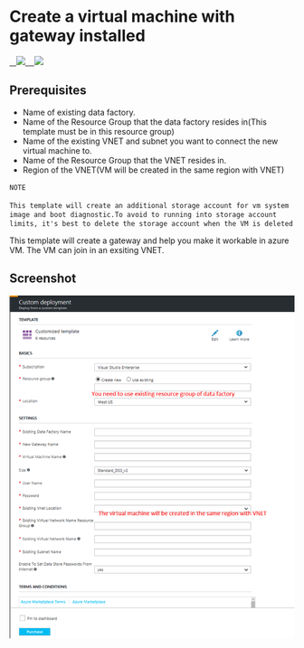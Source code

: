 # Create a virtual machine with gateway installed

<a href="https://portal.azure.com/#create/Microsoft.Template/uri/https%3A%2F%2Fraw.githubusercontent.com%2FxiaoyingLJ%2Fquick-create-vm-with-new-gateway%2Fmaster%2Fazuredeploy.json" target="_blank">
    <img src="http://azuredeploy.net/deploybutton.png"/>
</a>
<a href="http://armviz.io/#/?load=https%3A%2F%2Fraw.githubusercontent.com%2FxiaoyingLJ%2Fquick-create-vm-with-new-gateway%2Fmaster%2Fazuredeploy.json" target="_blank">
    <img src="http://armviz.io/visualizebutton.png"/>
</a>

## Prerequisites

- Name of existing data factory.
- Name of the Resource Group that the data factory resides in(This template must be in this resource group)
- Name of the existing VNET and subnet you want to connect the new virtual machine to.
- Name of the Resource Group that the VNET resides in.
- Region of the VNET(VM will be created in the same region with VNET)

```
NOTE

This template will create an additional storage account for vm system image and boot diagnostic.To avoid to running into storage account limits, it's best to delete the storage account when the VM is deleted
```

This template will create a gateway and help you make it workable in azure VM. The VM can join in an exsiting VNET.

## Screenshot

![Azure Custom Deployment](images/screencut.png)
